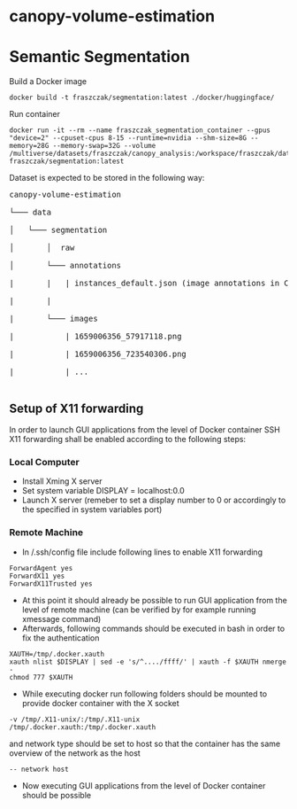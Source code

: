 # canopy-volume-estimation


# Semantic Segmentation

Build a Docker image
```
docker build -t fraszczak/segmentation:latest ./docker/huggingface/
```

Run container

```
docker run -it --rm --name fraszczak_segmentation_container --gpus "device=2" --cpuset-cpus 8-15 --runtime=nvidia --shm-size=8G --memory=28G --memory-swap=32G --volume /multiverse/datasets/fraszczak/canopy_analysis:/workspace/fraszczak/datasets fraszczak/segmentation:latest
```

Dataset is expected to be stored in the following way:

<pre>
canopy-volume-estimation <br />
└─── data <br />
│   └─── segmentation <br />
│       │  raw <br />
│       └─── annotations <br />
|       |   | instances_default.json (image annotations in COCO format) <br />
|       | <br />
|       └─── images <br />
|           | 1659006356_57917118.png <br />
|           | 1659006356_723540306.png <br />
|           | ... <br />
</pre>   


## Setup of X11 forwarding
In order to launch GUI applications from the level of Docker container SSH X11 forwarding shall be enabled according to the following steps:


### Local Computer
* Install Xming X server
* Set system variable DISPLAY = localhost:0.0
* Launch X server (remeber to set a display number to 0 or accordingly to the specified in system variables port)

### Remote Machine
* In /.ssh/config file include following lines to enable X11 forwarding
```
ForwardAgent yes
ForwardX11 yes
ForwardX11Trusted yes
```
* At this point it should already be possible to run GUI application from the level of remote machine (can be verified by for example running xmessage command)
* Afterwards, following commands should be executed in bash in order to fix the authentication
```
XAUTH=/tmp/.docker.xauth
xauth nlist $DISPLAY | sed -e 's/^..../ffff/' | xauth -f $XAUTH nmerge -
chmod 777 $XAUTH
```
* While executing docker run following folders should be mounted to provide docker container with the X socket
```
-v /tmp/.X11-unix/:/tmp/.X11-unix
/tmp/.docker.xauth:/tmp/.docker.xauth
```
and network type should be set to host so that the container has the same overview of the network as the host

```
-- network host
```

* Now executing GUI applications from the level of Docker container should be possible
